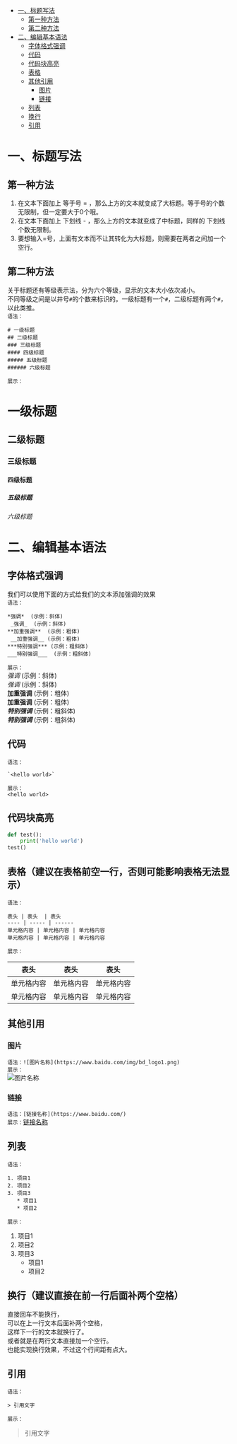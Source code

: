 <!-- GFM-TOC -->
* [一、标题写法](#一、标题写法)
    * [第一种方法](#第一种方法)
    * [第二种方法](#第二种方法)
* [二、编辑基本语法](#二、编辑基本语法)
    * [字体格式强调](#字体格式强调)
    * [代码](#代码)
    * [代码块高亮](#代码块高亮)
    * [表格](#表格)
    * [其他引用](#其他引用)
        * [图片](#图片)
        * [链接](#链接)
    * [列表](#列表)
    * [换行](#换行)
    * [引用](#引用)
<!-- GFM-TOC -->

# 一、标题写法
## 第一种方法
1. 在文本下面加上 等于号 = ，那么上方的文本就变成了大标题。等于号的个数无限制，但一定要大于0个哦。  
2. 在文本下面加上 下划线 - ，那么上方的文本就变成了中标题，同样的 下划线个数无限制。  
3. 要想输入=号，上面有文本而不让其转化为大标题，则需要在两者之间加一个空行。  
## 第二种方法
关于标题还有等级表示法，分为六个等级，显示的文本大小依次减小。  
不同等级之间是以井号`#`的个数来标识的。一级标题有一个`#`，二级标题有两个`#`，以此类推。  
`语法：`
```
# 一级标题  
## 二级标题  
### 三级标题  
#### 四级标题  
##### 五级标题  
###### 六级标题 
```
`展示：`    
# 一级标题  
## 二级标题  
### 三级标题  
#### 四级标题  
##### 五级标题  
###### 六级标题 

# 二、编辑基本语法
## 字体格式强调
我们可以使用下面的方式给我们的文本添加强调的效果  
`语法：`
```
*强调*  (示例：斜体)  
 _强调_  (示例：斜体)  
**加重强调**  (示例：粗体)  
 __加重强调__ (示例：粗体)  
***特别强调*** (示例：粗斜体)  
___特别强调___  (示例：粗斜体) 
```
`展示：`  
*强调*  (示例：斜体)  
 _强调_  (示例：斜体)  
**加重强调**  (示例：粗体)  
 __加重强调__ (示例：粗体)  
***特别强调*** (示例：粗斜体)  
___特别强调___  (示例：粗斜体) 
## 代码
`语法：`
```
`<hello world>`
```
`展示：`  
`<hello world>`
## 代码块高亮  
```python
def test():
    print('hello world')
test()
``` 
## 表格（建议在表格前空一行，否则可能影响表格无法显示）
`语法：`
```
表头 | 表头  | 表头
---- | ----- | ------  
单元格内容 | 单元格内容 | 单元格内容 
单元格内容 | 单元格内容 | 单元格内容 
```
`展示：`  

表头 | 表头  | 表头
---- | ----- | ------  
单元格内容 | 单元格内容 | 单元格内容 
单元格内容 | 单元格内容 | 单元格内容 

## 其他引用
### 图片  
`语法：![图片名称](https://www.baidu.com/img/bd_logo1.png)`  
`展示：`   
![图片名称](https://www.baidu.com/img/bd_logo1.png)  
### 链接  
`语法：[链接名称](https://www.baidu.com/)`  
`展示：`[链接名称](https://www.baidu.com/)   
## 列表
`语法：`
```
1. 项目1  
2. 项目2  
3. 项目3  
   * 项目1 
   * 项目2 
```  
`展示：`
1. 项目1  
2. 项目2  
3. 项目3  
   * 项目1 
   * 项目2 
## 换行（建议直接在前一行后面补两个空格）
直接回车不能换行，    
可以在上一行文本后面补两个空格，    
这样下一行的文本就换行了。  
或者就是在两行文本直接加一个空行。  
也能实现换行效果，不过这个行间距有点大。  
## 引用
`语法：`
```
> 引用文字
```
`展示：`
> 引用文字
